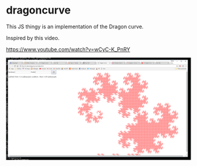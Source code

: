 # dragoncurve
This JS thingy is an implementation of the Dragon curve.

Inspired by this video. 

https://www.youtube.com/watch?v=wCyC-K_PnRY

![Dragon](images/dragon.png)
